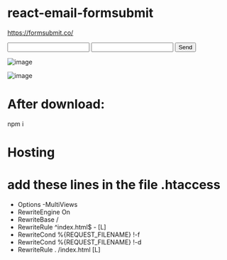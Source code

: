 # react-email-formsubmit
https://formsubmit.co/

<form action="https://formsubmit.co/your@email.com" method="POST">
     <input type="text" name="name" required>
     <input type="email" name="email" required>
     <button type="submit">Send</button>
</form>

![image](https://github.com/femastro/react-email-formsubmit/assets/38165979/8daee5bc-7a6a-4c12-ab40-43eb9aaf4187)

![image](https://github.com/femastro/react-email-formsubmit/assets/38165979/d3b10081-8275-421c-9072-a095de4d8b35)


# After download:
npm i

# Hosting
# add these lines in the file .htaccess

- Options -MultiViews
- RewriteEngine On
- RewriteBase /
- RewriteRule ^index\.html$ - [L]
- RewriteCond %{REQUEST_FILENAME} !-f
- RewriteCond %{REQUEST_FILENAME} !-d
- RewriteRule . /index.html [L]




